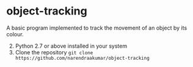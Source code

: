 # object-tracking
A basic program implemented to track the movement of an object by its colour.


2. Python 2.7 or above installed in your system
3. Clone the repository
```git clone https://github.com/narendraakumar/object-tracking```



